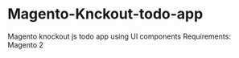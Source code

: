 # Magento-Knckout-todo-app
Magento knockout js todo app using UI components
Requirements: Magento 2
